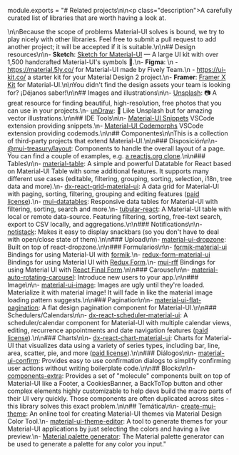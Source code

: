 module.exports = "# Related projects\n\n<p class=\"description\">A carefully curated list of libraries that are worth having a look at.</p>\n\nBecause the scope of problems Material-UI solves is bound, we try to play nicely with other libraries. Feel free to submit a pull request to add another project; it will be accepted if it is suitable.\n\n## Design resources\n\n- **Sketch**: [Sketch for Material-UI](https://themes.material-ui.com/themes/sketch-react/) — A large UI kit with over 1,500 handcrafted Material-UI's symbols 💎.\n- **Figma**: \n  - https://material.5ly.co/ for Material-UI made by Fively Team.\n  - https://ui-kit.co/ a starter kit for your Material Design 2 project.\n- **Framer**: [Framer X Kit](https://packages.framer.com/package/material-ui/material-ui) for Material-UI.\n\nYou didn't find the design assets your team is looking for? ¡Déjanos saber!\n\n## Images and illustrations\n\n- [Unsplash](https://unsplash.com): 📷 A great resource for finding beautiful, high-resolution, free photos that you can use in your projects.\n- [unDraw](https://undraw.co/): 📐 Like Unsplash but for amazing vector illustrations.\n\n## IDE Tools\n\n- [Material-UI Snippets](https://marketplace.visualstudio.com/items?itemName=vscodeshift.material-ui-snippets) VSCode extension providing snippets.\n- [Material-UI Codemorphs](https://marketplace.visualstudio.com/items?itemName=vscodeshift.material-ui-codemorphs) VSCode extension providing codemods.\n\n## Componentes\n\nThis is a collection of third-party projects that extend Material-UI.\n\n### Disposición\n\n- [@mui-treasury/layout](https://mui-treasury.com/layout): Components to handle the overall layout of a page. You can find a couple of examples, e.g. [a reactjs.org clone](https://mui-treasury.com/layout/clones/reactjs).\n\n### Tables\n\n- [material-table](https://github.com/mbrn/material-table): A simple and powerful Datatable for React based on Material-UI Table with some additional features. It supports many different use cases (editable, filtering, grouping, sorting, selection, i18n, tree data and more).\n- [dx-react-grid-material-ui](https://devexpress.github.io/devextreme-reactive/react/grid/): A data grid for Material-UI with paging, sorting, filtering, grouping and editing features ([paid license](https://js.devexpress.com/licensing/)).\n- [mui-datatables](https://github.com/gregnb/mui-datatables): Responsive data tables for Material-UI with filtering, sorting, search and more.\n- [tubular-react](https://github.com/unosquare/tubular-react): A Material-UI table with local or remote data-source. Featuring filtering, sorting, free-text search, export to CSV locally, and aggregations.\n\n### Notifications\n\n- [notistack](https://github.com/iamhosseindhv/notistack): Makes it easy to display snackbars (so you don't have to deal with open/close state of them).\n\n### Upload\n\n- [material-ui-dropzone](https://github.com/Yuvaleros/material-ui-dropzone): Built on top of react-dropzone.\n\n### Formularios\n\n- [formik-material-ui](https://github.com/stackworx/formik-material-ui) Bindings for using Material-UI with [formik](https://jaredpalmer.com/formik).\n- [redux-form-material-ui](https://github.com/erikras/redux-form-material-ui) Bindings for using Material UI with [Redux Form](https://redux-form.com/).\n- [mui-rff](https://github.com/lookfirst/mui-rff) Bindings for using Material UI with [React Final Form](https://final-form.org/react).\n\n### Carousel\n\n- [material-auto-rotating-carousel](https://mui.wertarbyte.com/#material-auto-rotating-carousel): Introduce new users to your app.\n\n### Image\n\n- [material-ui-image](https://mui.wertarbyte.com/#material-ui-image): Images are ugly until they're loaded. Materialize it with material image! It will fade in like the material image loading pattern suggests.\n\n### Pagination\n\n- [material-ui-flat-pagination](https://github.com/szmslab/material-ui-flat-pagination): A flat design pagination component for Material-UI.\n\n### Schedulers/Calendars\n\n- [dx-react-scheduler-material-ui](https://devexpress.github.io/devextreme-reactive/react/scheduler/): A scheduler/calendar component for Material-UI with multiple calendar views, editing, recurrence appointments and date navigation features ([paid license](https://js.devexpress.com/licensing/)).\n\n### Charts\n\n- [dx-react-chart-material-ui](https://devexpress.github.io/devextreme-reactive/react/chart/): Charts for Material-UI that visualizes data using a variety of series types, including bar, line, area, scatter, pie, and more ([paid license](https://js.devexpress.com/licensing/)).\n\n### Diálogos\n\n- [material-ui-confirm](https://github.com/jonatanklosko/material-ui-confirm): Provides easy to use confirmation dialogs to simplify confirming user actions without writing boilerplate code.\n\n## Blocks\n\n- [components-extra](https://github.com/alexandre-lelain/components-extra): Provides a set of \"molecule\" components built on top of Material-UI like a Footer, a CookiesBanner, a BackToTop button and other complex elements highly customizable to help devs build the macro parts of their UI very quickly. Those components are often duplicated across sites - this library solves this exact problem.\n\n## Temática\n\n- [create-mui-theme](https://react-theming.github.io/create-mui-theme/): An online tool for creating Material-UI themes via Material Design Color Tool.\n- [material-ui-theme-editor](https://in-your-saas.github.io/material-ui-theme-editor/): A tool to generate themes for your Material-UI applications by just selecting the colors and having a live preview.\n- [Material palette generator](https://material.io/inline-tools/color/): The Material palette generator can be used to generate a palette for any color you input."